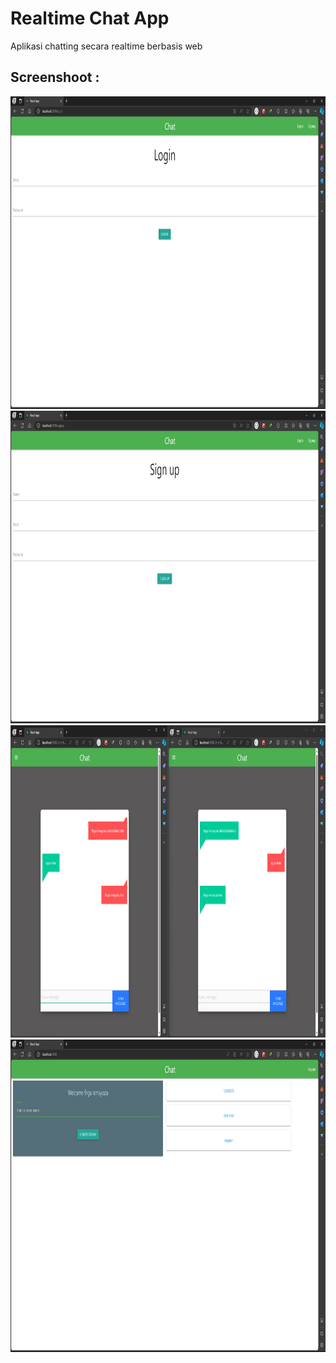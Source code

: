 # Realtime Chat App

Aplikasi chatting secara realtime berbasis web 

## Screenshoot :

<img src="https://github.com/fgasyz/realtime-chat-app/blob/master/Screenshot%202024-01-20%20160709.png" height="500"/>
<img src="https://github.com/fgasyz/realtime-chat-app/blob/master/Screenshot%202024-01-20%20160717.png" height="500"/>
<img src="https://github.com/fgasyz/realtime-chat-app/blob/master/Screenshot%202024-01-20%20160621.png" height="500" />
<img src="https://github.com/fgasyz/realtime-chat-app/blob/master/Screenshot%202024-01-20%20160806.png" height="500"/>

